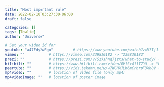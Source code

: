 ```yaml
---
title: "Most important rule"
date: 2022-02-10T03:27:30-06:00
draft: false

categories: []
tags: [Towlie]
author: "Universe"

# Set your video id for
youtube: "a47Fdy2wEgo"         # https://www.youtube.com/watch?v=M7IjJiZUutk -> "M7IjJiZUutk"
vimeo: ""           # https://vimeo.com/239830182 -> "239830182"
prezi: ""           # https://prezi.com/v/5z9shnq7jzxs/what-to-study/ -> "5z9shnq7jzxs"
bilibili: ""        # https://www.bilibili.com/video/BV1Sx411T7QQ -> "BV1Sx411T7QQ"
peertube: ""        # https://vids.tekdmn.me/w/w7WGHX7Lb6mCrbrpF3Xb8V (entire URL)
mp4video: ""        # location of video file (only mp4) 
mp4videoImage: ""   # location of poster image 
---
```


